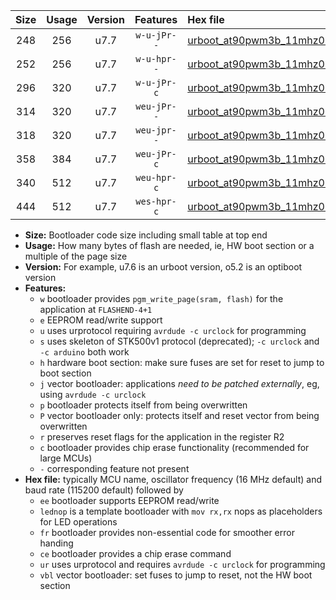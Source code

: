 |Size|Usage|Version|Features|Hex file|
|:-:|:-:|:-:|:-:|:--|
|248|256|u7.7|`w-u-jPr--`|[urboot_at90pwm3b_11mhz0592_115200bps_lednop_ur_vbl.hex](https://raw.githubusercontent.com/stefanrueger/urboot.hex/main/mcus/at90pwm3b/fcpu_11mhz0592/115200_bps/urboot_at90pwm3b_11mhz0592_115200bps_lednop_ur_vbl.hex)|
|252|256|u7.7|`w-u-hpr--`|[urboot_at90pwm3b_11mhz0592_115200bps_lednop_fr_ur.hex](https://raw.githubusercontent.com/stefanrueger/urboot.hex/main/mcus/at90pwm3b/fcpu_11mhz0592/115200_bps/urboot_at90pwm3b_11mhz0592_115200bps_lednop_fr_ur.hex)|
|296|320|u7.7|`w-u-jPr-c`|[urboot_at90pwm3b_11mhz0592_115200bps_lednop_fr_ce_ur_vbl.hex](https://raw.githubusercontent.com/stefanrueger/urboot.hex/main/mcus/at90pwm3b/fcpu_11mhz0592/115200_bps/urboot_at90pwm3b_11mhz0592_115200bps_lednop_fr_ce_ur_vbl.hex)|
|314|320|u7.7|`weu-jPr--`|[urboot_at90pwm3b_11mhz0592_115200bps_ee_lednop_ur_vbl.hex](https://raw.githubusercontent.com/stefanrueger/urboot.hex/main/mcus/at90pwm3b/fcpu_11mhz0592/115200_bps/urboot_at90pwm3b_11mhz0592_115200bps_ee_lednop_ur_vbl.hex)|
|318|320|u7.7|`weu-jpr--`|[urboot_at90pwm3b_11mhz0592_115200bps_ee_lednop_fr_ur_vbl.hex](https://raw.githubusercontent.com/stefanrueger/urboot.hex/main/mcus/at90pwm3b/fcpu_11mhz0592/115200_bps/urboot_at90pwm3b_11mhz0592_115200bps_ee_lednop_fr_ur_vbl.hex)|
|358|384|u7.7|`weu-jPr-c`|[urboot_at90pwm3b_11mhz0592_115200bps_ee_lednop_fr_ce_ur_vbl.hex](https://raw.githubusercontent.com/stefanrueger/urboot.hex/main/mcus/at90pwm3b/fcpu_11mhz0592/115200_bps/urboot_at90pwm3b_11mhz0592_115200bps_ee_lednop_fr_ce_ur_vbl.hex)|
|340|512|u7.7|`weu-hpr-c`|[urboot_at90pwm3b_11mhz0592_115200bps_ee_lednop_fr_ce_ur.hex](https://raw.githubusercontent.com/stefanrueger/urboot.hex/main/mcus/at90pwm3b/fcpu_11mhz0592/115200_bps/urboot_at90pwm3b_11mhz0592_115200bps_ee_lednop_fr_ce_ur.hex)|
|444|512|u7.7|`wes-hpr-c`|[urboot_at90pwm3b_11mhz0592_115200bps_ee_lednop_fr_ce.hex](https://raw.githubusercontent.com/stefanrueger/urboot.hex/main/mcus/at90pwm3b/fcpu_11mhz0592/115200_bps/urboot_at90pwm3b_11mhz0592_115200bps_ee_lednop_fr_ce.hex)|

- **Size:** Bootloader code size including small table at top end
- **Usage:** How many bytes of flash are needed, ie, HW boot section or a multiple of the page size
- **Version:** For example, u7.6 is an urboot version, o5.2 is an optiboot version
- **Features:**
  + `w` bootloader provides `pgm_write_page(sram, flash)` for the application at `FLASHEND-4+1`
  + `e` EEPROM read/write support
  + `u` uses urprotocol requiring `avrdude -c urclock` for programming
  + `s` uses skeleton of STK500v1 protocol (deprecated); `-c urclock` and `-c arduino` both work
  + `h` hardware boot section: make sure fuses are set for reset to jump to boot section
  + `j` vector bootloader: applications *need to be patched externally*, eg, using `avrdude -c urclock`
  + `p` bootloader protects itself from being overwritten
  + `P` vector bootloader only: protects itself and reset vector from being overwritten
  + `r` preserves reset flags for the application in the register R2
  + `c` bootloader provides chip erase functionality (recommended for large MCUs)
  + `-` corresponding feature not present
- **Hex file:** typically MCU name, oscillator frequency (16 MHz default) and baud rate (115200 default) followed by
  + `ee` bootloader supports EEPROM read/write
  + `lednop` is a template bootloader with `mov rx,rx` nops as placeholders for LED operations
  + `fr` bootloader provides non-essential code for smoother error handing
  + `ce` bootloader provides a chip erase command
  + `ur` uses urprotocol and requires `avrdude -c urclock` for programming
  + `vbl` vector bootloader: set fuses to jump to reset, not the HW boot section
